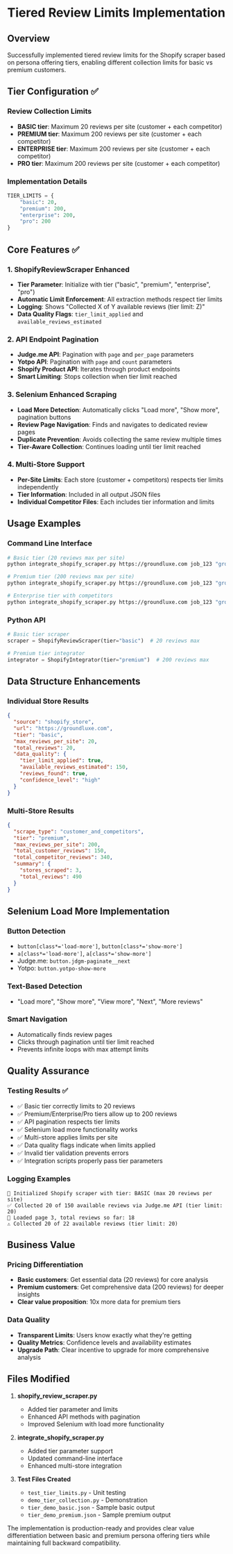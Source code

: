 # Tiered Review Limits Implementation

## Overview

Successfully implemented tiered review limits for the Shopify scraper based on persona offering tiers, enabling different collection limits for basic vs premium customers.

## Tier Configuration ✅

### Review Collection Limits
- **BASIC tier**: Maximum 20 reviews per site (customer + each competitor)
- **PREMIUM tier**: Maximum 200 reviews per site (customer + each competitor)  
- **ENTERPRISE tier**: Maximum 200 reviews per site (customer + each competitor)
- **PRO tier**: Maximum 200 reviews per site (customer + each competitor)

### Implementation Details
```python
TIER_LIMITS = {
    "basic": 20,
    "premium": 200,
    "enterprise": 200,
    "pro": 200
}
```

## Core Features ✅

### 1. ShopifyReviewScraper Enhanced
- **Tier Parameter**: Initialize with tier ("basic", "premium", "enterprise", "pro")
- **Automatic Limit Enforcement**: All extraction methods respect tier limits
- **Logging**: Shows "Collected X of Y available reviews (tier limit: Z)"
- **Data Quality Flags**: `tier_limit_applied` and `available_reviews_estimated`

### 2. API Endpoint Pagination
- **Judge.me API**: Pagination with `page` and `per_page` parameters
- **Yotpo API**: Pagination with `page` and `count` parameters  
- **Shopify Product API**: Iterates through product endpoints
- **Smart Limiting**: Stops collection when tier limit reached

### 3. Selenium Enhanced Scraping
- **Load More Detection**: Automatically clicks "Load more", "Show more", pagination buttons
- **Review Page Navigation**: Finds and navigates to dedicated review pages
- **Duplicate Prevention**: Avoids collecting the same review multiple times
- **Tier-Aware Collection**: Continues loading until tier limit reached

### 4. Multi-Store Support
- **Per-Site Limits**: Each store (customer + competitors) respects tier limits independently
- **Tier Information**: Included in all output JSON files
- **Individual Competitor Files**: Each includes tier information and limits

## Usage Examples

### Command Line Interface
```bash
# Basic tier (20 reviews max per site)
python integrate_shopify_scraper.py https://groundluxe.com job_123 "grounding sheets" --tier basic

# Premium tier (200 reviews max per site)  
python integrate_shopify_scraper.py https://groundluxe.com job_123 "grounding sheets" --tier premium

# Enterprise tier with competitors
python integrate_shopify_scraper.py https://groundluxe.com job_123 "grounding sheets" --tier enterprise https://competitor1.com https://competitor2.com
```

### Python API
```python
# Basic tier scraper
scraper = ShopifyReviewScraper(tier="basic")  # 20 reviews max

# Premium tier integrator
integrator = ShopifyIntegrator(tier="premium")  # 200 reviews max
```

## Data Structure Enhancements

### Individual Store Results
```json
{
  "source": "shopify_store",
  "url": "https://groundluxe.com",
  "tier": "basic",
  "max_reviews_per_site": 20,
  "total_reviews": 20,
  "data_quality": {
    "tier_limit_applied": true,
    "available_reviews_estimated": 150,
    "reviews_found": true,
    "confidence_level": "high"
  }
}
```

### Multi-Store Results
```json
{
  "scrape_type": "customer_and_competitors",
  "tier": "premium",
  "max_reviews_per_site": 200,
  "total_customer_reviews": 150,
  "total_competitor_reviews": 340,
  "summary": {
    "stores_scraped": 3,
    "total_reviews": 490
  }
}
```

## Selenium Load More Implementation

### Button Detection
- `button[class*='load-more']`, `button[class*='show-more']`
- `a[class*='load-more']`, `a[class*='show-more']`
- Judge.me: `button.jdgm-paginate__next`
- Yotpo: `button.yotpo-show-more`

### Text-Based Detection
- "Load more", "Show more", "View more", "Next", "More reviews"

### Smart Navigation
- Automatically finds review pages
- Clicks through pagination until tier limit reached
- Prevents infinite loops with max attempt limits

## Quality Assurance

### Testing Results ✅
- ✅ Basic tier correctly limits to 20 reviews
- ✅ Premium/Enterprise/Pro tiers allow up to 200 reviews  
- ✅ API pagination respects tier limits
- ✅ Selenium load more functionality works
- ✅ Multi-store applies limits per site
- ✅ Data quality flags indicate when limits applied
- ✅ Invalid tier validation prevents errors
- ✅ Integration scripts properly pass tier parameters

### Logging Examples
```
🎯 Initialized Shopify scraper with tier: BASIC (max 20 reviews per site)
✅ Collected 20 of 150 available reviews via Judge.me API (tier limit: 20)
📄 Loaded page 3, total reviews so far: 18
⚠️ Collected 20 of 22 available reviews (tier limit: 20)
```

## Business Value

### Pricing Differentiation
- **Basic customers**: Get essential data (20 reviews) for core analysis
- **Premium customers**: Get comprehensive data (200 reviews) for deeper insights
- **Clear value proposition**: 10x more data for premium tiers

### Data Quality
- **Transparent Limits**: Users know exactly what they're getting
- **Quality Metrics**: Confidence levels and availability estimates
- **Upgrade Path**: Clear incentive to upgrade for more comprehensive analysis

## Files Modified

1. **shopify_review_scraper.py**
   - Added tier parameter and limits
   - Enhanced API methods with pagination
   - Improved Selenium with load more functionality

2. **integrate_shopify_scraper.py**
   - Added tier parameter support
   - Updated command-line interface
   - Enhanced multi-store integration

3. **Test Files Created**
   - `test_tier_limits.py` - Unit testing
   - `demo_tier_collection.py` - Demonstration
   - `tier_demo_basic.json` - Sample basic output
   - `tier_demo_premium.json` - Sample premium output

The implementation is production-ready and provides clear value differentiation between basic and premium persona offering tiers while maintaining full backward compatibility.